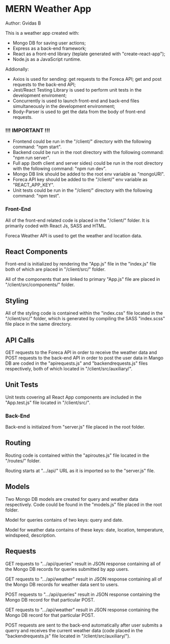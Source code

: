 # MERN Weather App 

Author: Gvidas B

This is a weather app created with:
- Mongo DB for saving user actions;
- Express as a back-end framework;
- React as a front-end library (teplate generated with "create-react-app");
- Node.js as a JavaScript runtime.

Addionally:
- Axios is used for sending: 
    get requests to the Foreca API; 
    get and post requests to the back-end API;
- Jest/React Testing Library is used to perform unit tests in the development enviroment;
- Concurrently is used to launch front-end and back-end files simultaneously in the development environment;
- Body-Parser is used to get the data from the body of front-end requests. 

### !!! IMPORTANT !!!

- Frontend could be run in the "/client/" directory with the following command: "npm start".
- Backend could be run in the root directory with the following command: "npm run server".
- Full app (both client and server sides) could be run in the root directory with the following command: "npm run dev".
- Mongo DB link should be added to the root env variable as "mongoURI".
- Foreca API key should be added to the "/client/" env variable as "REACT_APP_KEY".
- Unit tests could be run in the "/client/" directory with the following command: "npm test".

### Front-End

All of the front-end related code is placed in the "/client/" folder. It is primarily coded with React Js, SASS and HTML.

Foreca Weather API is used to get the weather and location data.

## React Components

Front-end is initialized by rendering the "App.js" file in the "index.js" file both of which are placed in "/client/src/" folder.

All of the components that are linked to primary "App.js" file are placed in "/client/src/components/" folder.

## Styling

All of the styling code is contained within the "index.css" file located in the "/client/src/" folder, which is generated by compiling the SASS "index.scss" file place in the same directory.

## API Calls

GET requests to the Foreca API in order to receive the weather data and POST requests to the back-end API in order to post the user data in Mango DB are coded in the "apirequests.js" and "backendrequests.js" files respectively, both of which located in "/client/src/auxiliary/".

## Unit Tests

Unit tests covering all React App components are included in the "App.test.js" file located in "/client/src/".

### Back-End

Back-end is initialzed from "server.js" file placed in the root folder.

## Routing

Routing code is contained within the "apiroutes.js" file located in the "/routes/" folder.

Routing starts at ".../api/" URL as it is imported so to the "server.js" file.

## Models

Two Mongo DB models are created for query and weather data respectively. Code could be found in the "models.js" file placed in the root folder.

Model for queries contains of two keys: query and date.

Model for weather data contains of these keys: date, location, temperature, windspeed, description.

## Requests

GET requests to ".../api/queries" result in JSON response containing all of the Mongo DB records for queries submitted by app users.

GET requests to ".../api/weather" result in JSON response containing all of the Mongo DB records for weather data sent to users.

POST requests to ".../api/queries" result in JSON response containing the Mongo DB record for that particular POST. 

GET requests to ".../api/weather" result in JSON response containing the Mongo DB record for that particular POST. 

POST requests are sent to the back-end automatically after user submits a querry and receives the current weather data (code placed in the "backendrequests.js" file located in "/client/src/auxiliary/").





